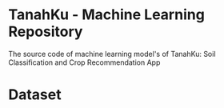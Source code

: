# TanahKu - Machine Learning Repository
The source code of machine learning model's of TanahKu: Soil Classification and Crop Recommendation App
# Dataset